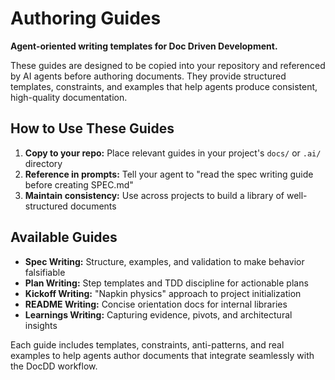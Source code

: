 # Authoring Guides

**Agent-oriented writing templates for Doc Driven Development.**

These guides are designed to be copied into your repository and referenced by AI agents before authoring documents. They provide structured templates, constraints, and examples that help agents produce consistent, high-quality documentation.

## How to Use These Guides

1. **Copy to your repo:** Place relevant guides in your project's `docs/` or `.ai/` directory
2. **Reference in prompts:** Tell your agent to "read the spec writing guide before creating SPEC.md"
3. **Maintain consistency:** Use across projects to build a library of well-structured documents

## Available Guides

- **Spec Writing:** Structure, examples, and validation to make behavior falsifiable
- **Plan Writing:** Step templates and TDD discipline for actionable plans
- **Kickoff Writing:** "Napkin physics" approach to project initialization
- **README Writing:** Concise orientation docs for internal libraries
- **Learnings Writing:** Capturing evidence, pivots, and architectural insights

Each guide includes templates, constraints, anti-patterns, and real examples to help agents author documents that integrate seamlessly with the DocDD workflow.
